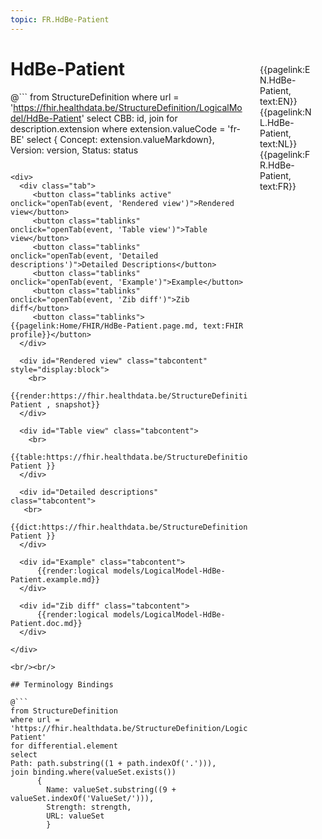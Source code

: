 ```yaml
---
topic: FR.HdBe-Patient
---
```


<div style="float:right;width:85px;padding:10px;margin:10">
<p>{{pagelink:EN.HdBe-Patient, text:EN}}  {{pagelink:NL.HdBe-Patient, text:NL}}  {{pagelink:FR.HdBe-Patient, text:FR}}<p>
</div>

# HdBe-Patient



@```
from StructureDefinition
where url = 'https://fhir.healthdata.be/StructureDefinition/LogicalModel/HdBe-Patient'
select 
CBB: id,
join for description.extension where extension.valueCode = 'fr-BE' select { Concept: extension.valueMarkdown}, 
Version: version,
Status: status
```

<div>
  <div class="tab">
     <button class="tablinks active" onclick="openTab(event, 'Rendered view')">Rendered view</button>
     <button class="tablinks" onclick="openTab(event, 'Table view')">Table view</button>
     <button class="tablinks" onclick="openTab(event, 'Detailed descriptions')">Detailed Descriptions</button>
     <button class="tablinks" onclick="openTab(event, 'Example')">Example</button>
     <button class="tablinks" onclick="openTab(event, 'Zib diff')">Zib diff</button>
     <button class="tablinks">{{pagelink:Home/FHIR/HdBe-Patient.page.md, text:FHIR profile}}</button>
  </div>

  <div id="Rendered view" class="tabcontent" style="display:block">
    <br>
      {{render:https://fhir.healthdata.be/StructureDefinition/LogicalModel/HdBe-Patient , snapshot}}
  </div>

  <div id="Table view" class="tabcontent">
    <br>
      {{table:https://fhir.healthdata.be/StructureDefinition/LogicalModel/HdBe-Patient }}
  </div>

  <div id="Detailed descriptions" class="tabcontent">
   <br>
      {{dict:https://fhir.healthdata.be/StructureDefinition/LogicalModel/HdBe-Patient }}
  </div>

  <div id="Example" class="tabcontent">
      {{render:logical models/LogicalModel-HdBe-Patient.example.md}}
  </div>

  <div id="Zib diff" class="tabcontent">
      {{render:logical models/LogicalModel-HdBe-Patient.doc.md}}
  </div>

</div>

<br/><br/> 

## Terminology Bindings

@```
from StructureDefinition
where url = 'https://fhir.healthdata.be/StructureDefinition/LogicalModel/HdBe-Patient'
for differential.element
select
Path: path.substring((1 + path.indexOf('.'))),
join binding.where(valueSet.exists())
      { 
        Name: valueSet.substring((9 + valueSet.indexOf('ValueSet/'))),
        Strength: strength,
        URL: valueSet
        }
```  